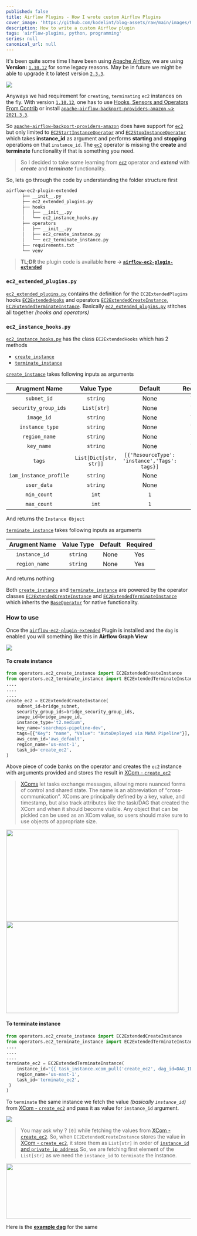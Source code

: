 ```yaml
---
published: false
title: Airflow Plugins - How I wrote custom Airflow Plugins
cover_image: 'https://github.com/kodelint/blog-assets/raw/main/images/01-airflow.png'
description: How to write a custom Airflow plugin
tags: 'airflow-plugins, python, programming'
series: null
canonical_url: null
---
```


It's been quite some time I have been using [Apache Airflow](https://airflow.apache.org/), we are using **Version:** [`1.10.12`](https://airflow.apache.org/docs/apache-airflow/1.10.12/project.html) for some legacy reasons. May be in future we might be able to upgrade it to latest version [`2.3.3`](https://airflow.apache.org/docs/apache-airflow/stable/start/index.html).

![](https://github.com/kodelint/blog-assets/raw/main/images/01-airflow.png)

Anyways we had requirement for `creating`, `terminating` `ec2` instances on the fly. With version [`1.10.12`](https://airflow.apache.org/docs/apache-airflow/1.10.12/project.html), one has to use [Hooks, Sensors and Operators From Contrib](https://airflow.apache.org/docs/apache-airflow/1.10.12/integration.html#aws-amazon-web-services) or install [`apache-airflow-backport-providers-amazon` ~> `2021.3.3`](https://pypi.org/project/apache-airflow-backport-providers-amazon/).

So [`apache-airflow-backport-providers-amazon`](https://pypi.org/project/apache-airflow-backport-providers-amazon/) does have support for [`ec2`](https://github.com/apache/airflow/blob/main/airflow/providers/amazon/aws/operators/ec2.py) but only limited to [`EC2StartInstanceOperator`](https://github.com/apache/airflow/blob/main/airflow/providers/amazon/aws/operators/ec2.py#L29) and [`EC2StopInstanceOperator`](https://github.com/apache/airflow/blob/main/airflow/providers/amazon/aws/operators/ec2.py#L75) which takes **instance_id** as argument and performs **starting** and **stopping** operations on that `instance_id`. The [`ec2`](https://github.com/apache/airflow/blob/main/airflow/providers/amazon/aws/operators/ec2.py) operator is missing the **create** and **terminate** functionality if that is something you need.

> So I decided to take some learning from [`ec2`](https://github.com/apache/airflow/blob/main/airflow/providers/amazon/aws/operators/ec2.py) operator and _**extend**_ with _**create**_ and _**terminate**_ functionality.

So, lets go through the code by understanding the folder structure first

```bash
airflow-ec2-plugin-extended
      ├── __init__.py
      ├── ec2_extended_plugins.py
      ├── hooks
      │   ├── __init__.py
      │   └── ec2_instance_hooks.py
      ├── operators
      │   ├── __init__.py
      │   ├── ec2_create_instance.py
      │   └── ec2_terminate_instance.py
      ├── requirements.txt
      └── venv
```
> **TL;DR** the plugin code is available **here -> [`airflow-ec2-plugin-extended`](https://github.com/kodelint/airflow-ec2-plugin-extended)**

### `ec2_extended_plugins.py`

[`ec2_extended_plugins.py`](https://github.com/kodelint/airflow-ec2-plugin-extended/blob/main/ec2_extended_plugins.py) contains the definition for the `EC2ExtendedPlugins` hooks [`EC2ExtendedHooks`](https://github.com/kodelint/airflow-ec2-plugin-extended/blob/main/ec2_extended_plugins.py#L16) and operators [`EC2ExtendedCreateInstance`, `EC2ExtendedTerminateInstance`](https://github.com/kodelint/airflow-ec2-plugin-extended/blob/main/ec2_extended_plugins.py#L18). Basically [`ec2_extended_plugins.py`](https://github.com/kodelint/airflow-ec2-plugin-extended/blob/main/ec2_extended_plugins.py) stitches all together _(hooks and operators)_

### `ec2_instance_hooks.py`
[`ec2_instance_hooks.py`](https://github.com/kodelint/airflow-ec2-plugin-extended/blob/main/hooks/ec2_instance_hooks.py) has the class `EC2ExtendedHooks` which has 2 methods
 - [`create_instance`](https://github.com/kodelint/airflow-ec2-plugin-extended/blob/main/hooks/ec2_instance_hooks.py#L26)
 - [`terminate_instance`](https://github.com/kodelint/airflow-ec2-plugin-extended/blob/main/hooks/ec2_instance_hooks.py#L99)

[`create_instance`](https://github.com/kodelint/airflow-ec2-plugin-extended/blob/main/hooks/ec2_instance_hooks.py#L26) takes following inputs as arguments

| **Arugment Name**  | **Value Type**  | **Default**  | **Required**  |
|:---:|:---:|:---:|:---:|
| `subnet_id`  | `string`  | None  | Yes  |
| `security_group_ids` | `List[str]`  | None  | Yes  |
| `image_id`  | `string`  | None  | Yes  |
| `instance_type`  | `string`  | None  | Yes  |
| `region_name`  | `string`  | None  | Yes  |
| `key_name`  | `string`  | None  | Yes  |
| `tags`  | `List[Dict[str, str]]`  | `[{'ResourceType': 'instance','Tags': tags}]`  | No  |
| `iam_instance_profile`  | `string`  | None  | No  |
| `user_data`  | `string`  | None | No  |
| `min_count`  | `int`  | `1`  | No  |
| `max_count`  | `int`  | `1`  | No  |

And returns the `Instance Object`

[`terminate_instance`](https://github.com/kodelint/airflow-ec2-plugin-extended/blob/main/hooks/ec2_instance_hooks.py#L99) takes following inputs as arguments

| **Arugment Name**  | **Value Type**  | **Default**  | **Required**  |
|:---:|:---:|:---:|:---:|
| `instance_id` | `string`  | None  | Yes  |
| `region_name` | `string`  | None  | Yes  |

And returns nothing

Both [`create_instance`](https://github.com/kodelint/airflow-ec2-plugin-extended/blob/main/hooks/ec2_instance_hooks.py#L26) and [`terminate_instance`](https://github.com/kodelint/airflow-ec2-plugin-extended/blob/main/hooks/ec2_instance_hooks.py#L99) are powered by the operator classes [`EC2ExtendedCreateInstance`](https://github.com/kodelint/airflow-ec2-plugin-extended/blob/main/operators/ec2_create_instance.py#L8) and [`EC2ExtendedTerminateInstance`](https://github.com/kodelint/airflow-ec2-plugin-extended/blob/main/operators/ec2_terminate_instance.py#L7) which inherits the [`BaseOperator`](https://airflow.apache.org/docs/apache-airflow/1.10.12/_api/airflow/models/baseoperator/index.html) for native functionality.

### How to use
Once the [`airflow-ec2-plugin-extended`](https://github.com/kodelint/airflow-ec2-plugin-extended) Plugin is installed and the `dag` is enabled you will something like this in **Airflow Graph View**

![](https://github.com/kodelint/blog-assets/raw/main/images/01-airflow-ec2-plugin.png)

#### To create instance

```python
from operators.ec2_create_instance import EC2ExtendedCreateInstance
from operators.ec2_terminate_instance import EC2ExtendedTerminateInstance
....
....
....
create_ec2 = EC2ExtendedCreateInstance(
    subnet_id=bridge_subnet,
    security_group_ids=bridge_security_group_ids,
    image_id=bridge_image_id,
    instance_type='t2.medium',
    key_name='searchops-pipeline-dev',
    tags=[{"Key": "name", "Value": "AutoDeployed via MWAA Pipeline"}],
    aws_conn_id='aws_default',
    region_name='us-east-1',
    task_id='create_ec2',
)
```
Above piece of code banks on the operator and creates the `ec2` instance with arguments provided and stores the result in [XCom - `create_ec2`](https://airflow.apache.org/docs/apache-airflow/1.10.12/concepts.html#xcoms)
> [XComs](https://airflow.apache.org/docs/apache-airflow/1.10.12/concepts.html#xcoms) let tasks exchange messages, allowing more nuanced forms of control and shared state. The name is an abbreviation of “cross-communication”. XComs are principally defined by a key, value, and timestamp, but also track attributes like the task/DAG that created the XCom and when it should become visible. Any object that can be pickled can be used as an XCom value, so users should make sure to use objects of appropriate size.

<p float="left">
  <img src=https://github.com/kodelint/blog-assets/raw/main/images/02-airflow-ec2-plugin.png width="470" height="250" />
  <img src=https://github.com/kodelint/blog-assets/raw/main/images/03-airflow-ec2-plugin.png width="470" height="250" />
</p>

#### To terminate instance

```python
from operators.ec2_create_instance import EC2ExtendedCreateInstance
from operators.ec2_terminate_instance import EC2ExtendedTerminateInstance
....
....
....
terminate_ec2 = EC2ExtendedTerminateInstance(
    instance_id="{{ task_instance.xcom_pull('create_ec2', dag_id=DAG_ID, key='return_value')[0] }}",
    region_name='us-east-1',
    task_id='terminate_ec2',
 )
)
```
To `terminate` the same instance we fetch the value _(basically `instance_id`)_ from [XCom - `create_ec2`](https://airflow.apache.org/docs/apache-airflow/1.10.12/concepts.html#xcoms) and pass it as value for `instance_id` argument.

![](https://github.com/kodelint/blog-assets/raw/main/images/05-airflow-ec2-plugin.png)

> You may ask why ? `[0]` while fetching the values from [XCom - `create_ec2`](https://airflow.apache.org/docs/apache-airflow/1.10.12/concepts.html#xcoms). So, when `EC2ExtendedCreateInstance` stores the value in [XCom - `create_ec2`](https://airflow.apache.org/docs/apache-airflow/1.10.12/concepts.html#xcoms), it store them as `List[str]` in order of [`instance_id` and `private_ip_address`](https://github.com/kodelint/airflow-ec2-plugin-extended/blob/e0db9c9b9121d2d55c8e3c045092c5c2cfc5b6ec/operators/ec2_create_instance.py#L84)
So, we are fetching first element of the `List[str]` as we need the `instance_id` to `terminate` the instance.

<img src=https://github.com/kodelint/blog-assets/raw/main/images/04-airflow-ec2-plugin.png width="900" height="150" />  


Here is the **[example dag](https://github.com/kodelint/airflow-ec2-plugin-extended#example-dag)** for the same
